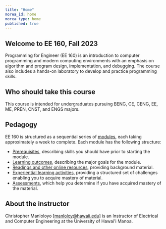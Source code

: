 ```yaml
---
title: "Home"
morea_id: home
morea_type: home
published: true
---
```


## Welcome to EE 160, Fall 2023

Programming for Engineer (EE 160) is an introduction to computer programming and modern computing environments with an emphasis on algorithm and program design, implementation, and debugging. The course also includes a hands-on laboratory to develop and practice programming skills.

## Who should take this course

This course is intended for undergraduates pursuing BENG, CE, CENG, EE, ME, PREN, CNST, and ENGS majors.

## Pedagogy

EE 160 is structured as a sequential series of [modules](/modules), each taking approximately a week to complete. Each module has the following structure:

  * [Prerequisites](/prerequisites), describing skills you should have prior to starting the module.
  * [Learning outcomes](/outcomes), describing the major goals for the module.
  * [Readings and other online resources](/readings), providing background material.
  * [Experiential learning activities](/experiences), providing a structured set of challenges enabling you to acquire mastery of material.
  * [Assessments](/assessments), which help you determine if you have acquired mastery of the material.

## About the instructor

Christopher Manloloyo [manloloy@hawaii.edu] is an Instructor of Electrical and Computer Engineering at the University of Hawai'i Manoa.
